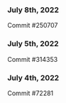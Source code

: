 ### July 8th, 2022

Commit #250707

### July 5th, 2022

Commit #314353


### July 4th, 2022

Commit #72281
